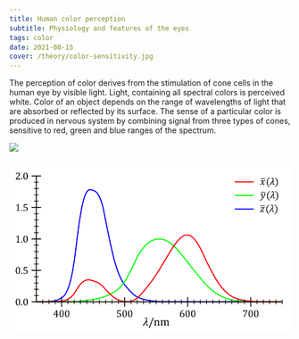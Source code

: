 ```yaml
---
title: Human color perception
subtitle: Physiology and features of the eyes
tags: color
date: 2021-08-15
cover: /theory/color-sensitivity.jpg
---
```


The perception of color derives from the stimulation of cone cells in the human eye by visible light. Light, containing all spectral colors is perceived white. Color of an object depends on the range of wavelengths of light that are absorbed or reflected by its surface. The sense of a particular color is produced in nervous system by combining signal from three types of cones, sensitive to red, green and blue ranges of the spectrum.

![](/media/theory/color-sensitivity.jpg)

<img src="./cie-1931.svg">